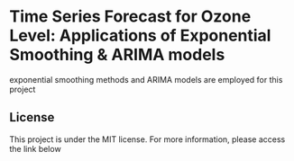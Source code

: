 # Time Series Forecast for Ozone Level: Applications of Exponential Smoothing & ARIMA models
exponential smoothing methods and ARIMA models are employed for this project


## License
This project is under the MIT license. For more information, please access the link below
